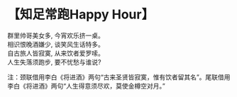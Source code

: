 
# 【知足常跑Happy Hour】

群里帅哥美女多, 今宵欢乐挤一桌。  
相识恨晚酒嫌少, 谈笑风生话特多。  
自古旅人皆寂寞, 从来饮者爱罗嗦。  
人生失落须跑步, 要不忧愁与谁说?

注：颈联借用李白《将进酒》两句“古来圣贤皆寂寞，惟有饮者留其名”。尾联借用李白《将进酒》两句“人生得意须尽欢，莫使金樽空对月。”

